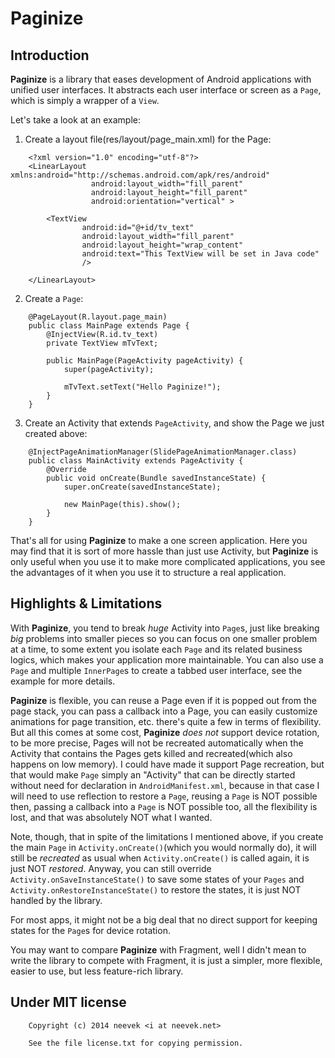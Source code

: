 Paginize
========

Introduction
------------
**Paginize** is a library that eases development of Android applications with unified user interfaces. It abstracts each user interface or screen as a `Page`, which is simply a wrapper of a `View`.

Let's take a look at an example:

1. Create a layout file(res/layout/page_main.xml) for the Page:

````
    <?xml version="1.0" encoding="utf-8"?>
    <LinearLayout xmlns:android="http://schemas.android.com/apk/res/android"
                  android:layout_width="fill_parent"
                  android:layout_height="fill_parent"
                  android:orientation="vertical" >

        <TextView
                android:id="@+id/tv_text"
                android:layout_width="fill_parent"
                android:layout_height="wrap_content"
                android:text="This TextView will be set in Java code"
                />

    </LinearLayout>
````

2. Create a `Page`:

````
    @PageLayout(R.layout.page_main)
    public class MainPage extends Page {
        @InjectView(R.id.tv_text)
        private TextView mTvText;

        public MainPage(PageActivity pageActivity) {
            super(pageActivity);

            mTvText.setText("Hello Paginize!");
        }
    }
````

3. Create an Activity that extends `PageActivity`, and show the Page we just created above:

````
    @InjectPageAnimationManager(SlidePageAnimationManager.class)
    public class MainActivity extends PageActivity {
        @Override
        public void onCreate(Bundle savedInstanceState) {
            super.onCreate(savedInstanceState);

            new MainPage(this).show();
        }
    }
````

That's all for using **Paginize** to make a one screen application. Here you may find that it is sort of more hassle than just use Activity, but **Paginize** is only useful when you use it to make more complicated applications, you see the advantages of it when you use it to structure a real application.

Highlights & Limitations
------------------------

With **Paginize**, you tend to break *huge* Activity into `Page`s, just like breaking *big* problems into smaller pieces so you can focus on one smaller problem at a time, to some extent you isolate each `Page` and its related business logics, which makes your application more maintainable. You can also use a `Page` and multiple `InnerPage`s to create a tabbed user interface, see the example for more details.

**Paginize** is flexible, you can reuse a Page even if it is popped out from the page stack, you can pass a callback into a Page, you can easily customize animations for page transition, etc. there's quite a few in terms of flexibility. But all this comes at some cost, **Paginize** *does not* support device rotation, to be more precise, Pages will not be recreated automatically when the Activity that contains the Pages gets killed and recreated(which also happens on low memory). I could have made it support Page recreation, but that would make `Page` simply an "Activity" that can be directly started without need for declaration in `AndroidManifest.xml`, because in that case I will need to use reflection to restore a `Page`, reusing a `Page` is NOT possible then, passing a callback into a `Page` is NOT possible too, all the flexibility is lost, and that was absolutely NOT what I wanted.

Note, though, that in spite of the limitations I mentioned above, if you create the main `Page` in `Activity.onCreate()`(which you would normally do), it will still be *recreated* as usual when `Activity.onCreate()` is called again, it is just NOT *restored*. Anyway, you can still override `Activity.onSaveInstanceState()` to save some states of your `Pages` and `Activity.onRestoreInstanceState()` to restore the states, it is just NOT handled by the library.

For most apps, it might not be a big deal that no direct support for keeping states for the `Page`s for device rotation.

You may want to compare **Paginize** with Fragment, well I didn't mean to write the library to compete with Fragment, it is just a simpler, more flexible, easier to use, but less feature-rich library.

Under MIT license
-----------------
````
    Copyright (c) 2014 neevek <i at neevek.net>

    See the file license.txt for copying permission.
````
